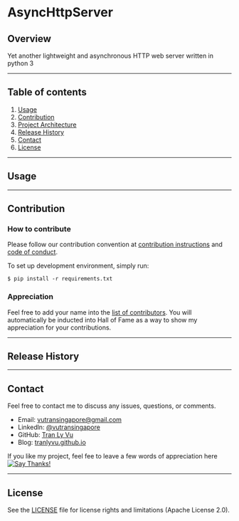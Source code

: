 # **AsyncHttpServer**

Overview
---
Yet another lightweight and asynchronous HTTP web server written in python 3

---
Table of contents
---

1. [Usage](#Usage)
2. [Contribution](#Contribution) 
3. [Project Architecture](#Project-Architecture)
4. [Release History](#Release-History)
5. [Contact](#Contact)
6. [License](#License)

---
Usage
---

---
Contribution
---

### How to contribute

Please follow our contribution convention at [contribution instructions](https://github.com/tranlyvu/AsyncHttpServer/blob/dev/CONTRIBUTING.md) and [code of conduct](https://github.com/tranlyvu/AsyncHttpServer/blob/dev/CODE-OF-CONDUCT.md).

To set up development environment, simply run:

```
$ pip install -r requirements.txt
```

### Appreciation

Feel free to add your name into the [list of contributors](https://github.com/tranlyvu/AsyncHttpServer/blob/dev/CONTRIBUTORS.md). You will automatically be inducted into Hall of Fame as a way to show my appreciation for your contributions.

---
Release History
---

---
Contact
---
Feel free to contact me to discuss any issues, questions, or comments.
*  Email: vutransingapore@gmail.com
*  Linkedln: [@vutransingapore](https://www.linkedin.com/in/tranlyvu/)
*  GitHub: [Tran Ly Vu](https://github.com/tranlyvu)
*  Blog: [tranlyvu.github.io](https://tranlyvu.github.io/)

If you like my project, feel fee to leave a few words of appreciation here [![Say Thanks!](https://img.shields.io/badge/Say%20Thanks-!-1EAEDB.svg)](https://saythanks.io/to/tranlyvu)

---
License
---
See the [LICENSE](https://github.com/tranlyvu/async-http/blob/master/LICENSE) file for license rights and limitations (Apache License 2.0).
